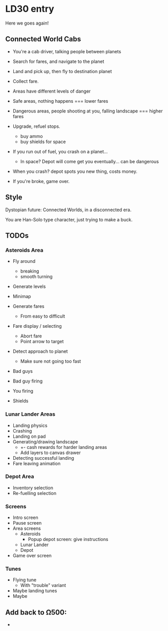 # LD30 entry

Here we goes again!

## Connected World Cabs

- You're a cab driver, talking people between planets
- Search for fares, and navigate to the planet
- Land and pick up, then fly to destination planet
- Collect fare.

- Areas have different levels of danger
- Safe areas, nothing happens === lower fares
- Dangerous areas, people shooting at you, falling landscape === higher fares

- Upgrade, refuel stops.
	- buy ammo
	- buy shields for space

- If you run out of fuel, you crash on a planet... 
	- In space? Depot will come get you eventually... can be dangerous
- When you crash? depot spots you new thing, costs money. 

- If you're broke, game over.

## Style

Dystopian future: Connected Worlds, in a disconnected era.

You are Han-Solo type character, just trying to make a buck. 


## TODOs

### Asteroids Area

* Fly around
	* breaking
	* smooth turning
* Generate levels
* Minimap
* Generate fares
	* From easy to difficult
* Fare display / selecting
	* Abort fare
	* Point arrow to target
* Detect approach to planet
	* Make sure not going too fast

* Bad guys
* Bad guy firing
* You firing
* Shields

### Lunar Lander Areas

* Landing physics
* Crashing
* Landing on pad
* Generating/drawing landscape
	* +- cash rewards for harder landing areas
	* Add layers to canvas drawer
* Detecting successful landing
* Fare leaving animation

### Depot Area

* Inventory selection
* Re-fuelling selection

### Screens

* Intro screen
* Pause screen
* Area screens
	* Asteroids
		* Popup depot screen: give instructions
	* Lunar Lander
	* Depot
* Game over screen

### Tunes

* Flying tune
	* With "trouble" variant
* Maybe landing tunes
* Maybe 

## Add back to Ω500:

*

